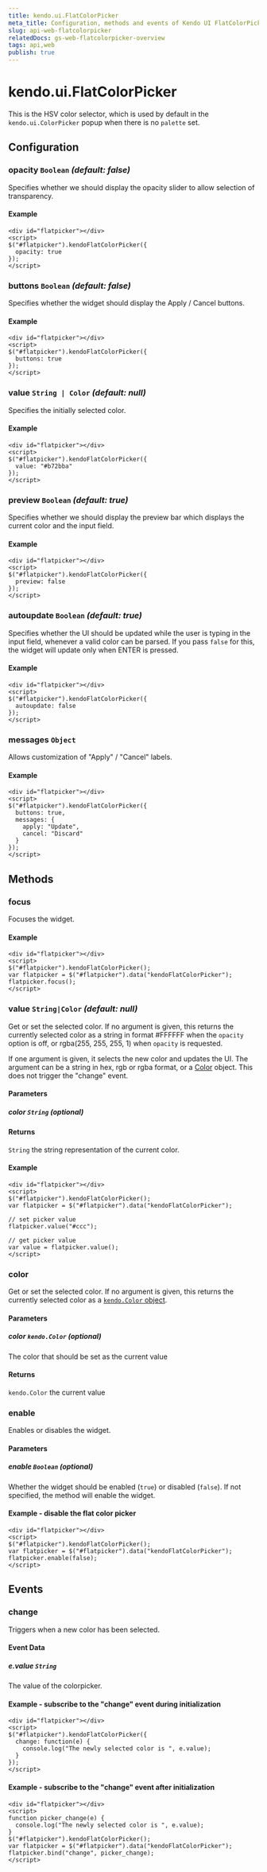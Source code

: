 ```yaml
---
title: kendo.ui.FlatColorPicker
meta_title: Configuration, methods and events of Kendo UI FlatColorPicker
slug: api-web-flatcolorpicker
relatedDocs: gs-web-flatcolorpicker-overview
tags: api,web
publish: true
---
```


# kendo.ui.FlatColorPicker

This is the HSV color selector, which is used by default in the
`kendo.ui.ColorPicker` popup when there is no `palette` set.

## Configuration

### opacity `Boolean` *(default: false)*

Specifies whether we should display the opacity slider to allow
selection of transparency.

#### Example

    <div id="flatpicker"></div>
    <script>
    $("#flatpicker").kendoFlatColorPicker({
      opacity: true
    });
    </script>

### buttons `Boolean` *(default: false)*

Specifies whether the widget should display the Apply / Cancel buttons.

#### Example

    <div id="flatpicker"></div>
    <script>
    $("#flatpicker").kendoFlatColorPicker({
      buttons: true
    });
    </script>

### value `String | Color` *(default: null)*

Specifies the initially selected color.

#### Example

    <div id="flatpicker"></div>
    <script>
    $("#flatpicker").kendoFlatColorPicker({
      value: "#b72bba"
    });
    </script>

### preview `Boolean` *(default: true)*

Specifies whether we should display the preview bar which displays the
current color and the input field.

#### Example

    <div id="flatpicker"></div>
    <script>
    $("#flatpicker").kendoFlatColorPicker({
      preview: false
    });
    </script>

### autoupdate `Boolean` *(default: true)*

Specifies whether the UI should be updated while the user is typing in
the input field, whenever a valid color can be parsed.  If you pass
`false` for this, the widget will update only when ENTER is pressed.

#### Example

    <div id="flatpicker"></div>
    <script>
    $("#flatpicker").kendoFlatColorPicker({
      autoupdate: false
    });
    </script>

### messages `Object`

Allows customization of "Apply" / "Cancel" labels.

#### Example

    <div id="flatpicker"></div>
    <script>
    $("#flatpicker").kendoFlatColorPicker({
      buttons: true,
      messages: {
        apply: "Update",
        cancel: "Discard"
      }
    });
    </script>

## Methods

### focus

Focuses the widget.

#### Example

    <div id="flatpicker"></div>
    <script>
    $("#flatpicker").kendoFlatColorPicker();
    var flatpicker = $("#flatpicker").data("kendoFlatColorPicker");
    flatpicker.focus();
    </script>

### value `String|Color` *(default: null)*

Get or set the selected color. If no argument is given, this returns the
currently selected color as a string in format #FFFFFF when the `opacity`
option is off, or rgba(255, 255, 255, 1) when `opacity` is requested.

If one argument is given, it selects the new color and updates the UI.  The
argument can be a string in hex, rgb or rgba format, or a [Color][] object.
This does not trigger the "change" event.

#### Parameters

##### color `String` *(optional)*

#### Returns

`String` the string representation of the current color.

#### Example

    <div id="flatpicker"></div>
    <script>
    $("#flatpicker").kendoFlatColorPicker();
    var flatpicker = $("#flatpicker").data("kendoFlatColorPicker");

    // set picker value
    flatpicker.value("#ccc");

    // get picker value
    var value = flatpicker.value();
    </script>

### color

Get or set the selected color. If no argument is given, this returns the currently selected color as a [`kendo.Color` object](/api/framework/color).

#### Parameters

##### color `kendo.Color` *(optional)*

The color that should be set as the current value

#### Returns

`kendo.Color` the current value

### enable

Enables or disables the widget.

#### Parameters

##### enable `Boolean` *(optional)*

Whether the widget should be enabled (`true`) or disabled (`false`). If not specified, the method will enable the widget.

#### Example - disable the flat color picker

    <div id="flatpicker"></div>
    <script>
    $("#flatpicker").kendoFlatColorPicker();
    var flatpicker = $("#flatpicker").data("kendoFlatColorPicker");
    flatpicker.enable(false);
    </script>

## Events

### change

Triggers when a new color has been selected.

#### Event Data

##### e.value `String`

The value of the colorpicker.

#### Example - subscribe to the "change" event during initialization

    <div id="flatpicker"></div>
    <script>
    $("#flatpicker").kendoFlatColorPicker({
      change: function(e) {
        console.log("The newly selected color is ", e.value);
      }
    });
    </script>

#### Example - subscribe to the "change" event after initialization

    <div id="flatpicker"></div>
    <script>
    function picker_change(e) {
      console.log("The newly selected color is ", e.value);
    }
    $("#flatpicker").kendoFlatColorPicker();
    var flatpicker = $("#flatpicker").data("kendoFlatColorPicker");
    flatpicker.bind("change", picker_change);
    </script>

[parseColor]: ../framework/kendo#parseColor
[Color]: ../framework/kendo#Color
